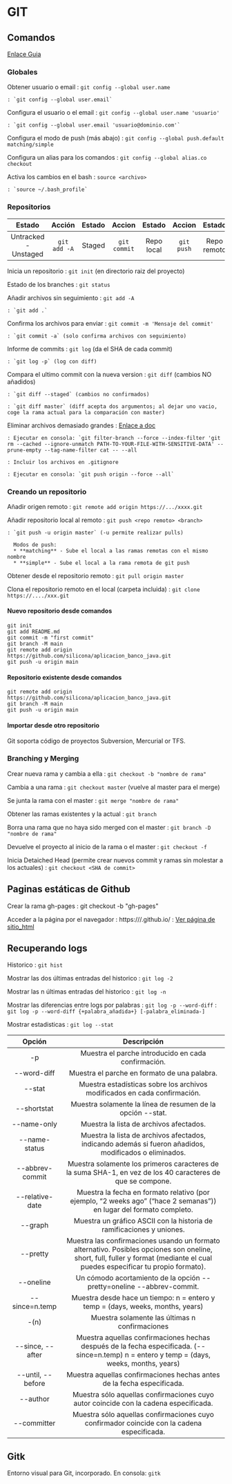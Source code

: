 # GIT

## Comandos

  [Enlace Guia](https://git-scm.com/book/es/v1/Fundamentos-de-Git-Deshaciendo-cosas)

### Globales

  Obtener usuario o email
    : `git config --global user.name`

    : `git config --global user.email`

  Configura el usuario o el email
    : `git config --global user.name 'usuario'`

    : `git config --global user.email 'usuario@dominio.com'`

  Configura el modo de push (más abajo)
    : `git config --global push.default matching/simple`

  Configura un alias para los comandos
    : `git config --global alias.co checkout`

  Activa los cambios en el bash
    : `source <archivo>`

    : `source ~/.bash_profile`

### Repositorios


  | Estado								| Acción				| Estado		| Accion 				| Estado 			| Accion 		| Estado 				|
  |:---------------------:|:-------------:|:---------:|:-------------:|:-----------:|:---------:|:-------------:|
  | Untracked - Unstaged	| `git add -A`	| Staged 		| `git commit`	| Repo local	| `git push`| Repo remoto		|


  Inicia un repositorio 
    : `git init` (en directorio raiz del proyecto)

  Estado de los branches
    : `git status`

  Añadir archivos sin seguimiento
    : `git add -A`

    : `git add .`

  Confirma los archivos para enviar
    : `git commit -m 'Mensaje del commit'`

    : `git commit -a` (solo confirma archivos con seguimiento)

  Informe de commits
    : `git log` (da el SHA de cada commit)

    : `git log -p` (log con diff)

  Compara el ultimo commit con la nueva version
    : `git diff` (cambios NO añadidos)

    : `git diff --staged` (cambios no confirmados)

    : `git diff master` (diff acepta dos argumentos; al dejar uno vacio, coge la rama actual para la comparación con master)

  Eliminar archivos demasiado grandes
    : [Enlace a doc](https://help.github.com/articles/removing-sensitive-data-from-a-repository/)

    : Ejecutar en consola: `git filter-branch --force --index-filter 'git rm --cached --ignore-unmatch PATH-TO-YOUR-FILE-WITH-SENSITIVE-DATA' --prune-empty --tag-name-filter cat -- --all

    : Incluir los archivos en .gitignore

    : Ejecutar en consola: `git push origin --force --all`

### Creando un repositorio

  Añadir origen remoto
    : `git remote add origin https://.../xxxx.git`

  Añadir repositorio local al remoto
    : `git push <repo remoto> <branch>`

    : `git push -u origin master` (-u permite realizar pulls)

      Modos de push:
      * **matching** - Sube el local a las ramas remotas con el mismo nombre
      * **simple** - Sube el local a la rama remota de git push

  Obtener desde el repositorio remoto
    : `git pull origin master`


  Clona el repositorio remoto en el local (carpeta incluida)
    : `git clone https://..../xxx.git`

#### Nuevo repositorio desde comandos

    git init
    git add README.md
    git commit -m "first commit"
    git branch -M main
    git remote add origin https://github.com/silicona/aplicacion_banco_java.git
    git push -u origin main

#### Repositorio existente desde comandos

    git remote add origin https://github.com/silicona/aplicacion_banco_java.git
    git branch -M main
    git push -u origin main

#### Importar desde otro repositorio

Git soporta código de proyectos Subversion, Mercurial or TFS.

### Branching y Merging

  Crear nueva rama y cambia a ella
    : `git checkout -b "nombre de rama"`

  Cambia a una rama
    : `git checkout master` (vuelve al master para el merge)

  Se junta la rama con el master
    : `git merge "nombre de rama"`

  Obtener las ramas existentes y la actual
    : `git branch`

  Borra una rama que no haya sido merged con el master
    : `git branch -D "nombre de rama"`

  Devuelve el proyecto al inicio de la rama o el master
    : `git checkout -f`

  Inicia Detaiched Head (permite crear nuevos commit y ramas sin molestar a los actuales)
    : `git checkout <SHA de commit>`

## Paginas estáticas de Github

  Crear la rama gh-pages
    : git checkout -b "gh-pages"

Acceder a la página por el navegador
  : https://<usuario Github>/.github.io/<repositorio>
  : [Ver página de sitio_html](https://silicona.github.io/sitio_html/)

## Recuperando logs

  Historico
    : `git hist`

  Mostrar las dos últimas entradas del historico
    : `git log -2`

  Mostrar las n últimas entradas del historico
    : `git log -n`

  Mostrar las diferencias entre logs por palabras
    : `git log -p --word-diff`
    : `git log -p --word-diff {+palabra_añadida+} [-palabra_eliminada-]`

  Mostrar estadisticas
    : `git log --stat`


  | Opción        | Descripción |
  |:-------------:|:-----------:|
  | -p            | Muestra el parche introducido en cada confirmación. |
  | --word-diff   | Muestra el parche en formato de una palabra. |
  | --stat        | Muestra estadísticas sobre los archivos modificados en cada confirmación. |
  | --shortstat   | Muestra solamente la línea de resumen de la opción --stat. |
  | --name-only   | Muestra la lista de archivos afectados. |
  | --name-status | Muestra la lista de archivos afectados, indicando además si fueron añadidos, modificados o eliminados. |
  | --abbrev-commit | Muestra solamente los primeros caracteres de la suma SHA-1, en vez de los 40 caracteres de que se compone. |
  | --relative-date | Muestra la fecha en formato relativo (por ejemplo, “2 weeks ago” (“hace 2 semanas”)) en lugar del formato completo. |
  | --graph       | Muestra un gráfico ASCII con la historia de ramificaciones y uniones. |
  | --pretty      | Muestra las confirmaciones usando un formato alternativo. Posibles opciones son oneline, short, full, fuller y format (mediante el cual puedes especificar tu propio formato). |
  | --oneline     | Un cómodo acortamiento de la opción --pretty=oneline --abbrev-commit. |
  | --since=n.temp | Muestra desde hace un tiempo: n = entero y temp = (days, weeks, months, years) |
  | -(n)          | Muestra solamente las últimas n confirmaciones |
  | --since, --after  | Muestra aquellas confirmaciones hechas después de la fecha especificada. (--since=n.temp) n = entero y temp = (days, weeks, months, years) |
  | --until, --before | Muestra aquellas confirmaciones hechas antes de la fecha especificada. |
  | --author      | Muestra sólo aquellas confirmaciones cuyo autor coincide con la cadena especificada. |
  | --committer   | Muestra sólo aquellas confirmaciones cuyo confirmador coincide con la cadena especificada. |


## Gitk

  Entorno visual para Git, incorporado. En consola: `gitk`


















